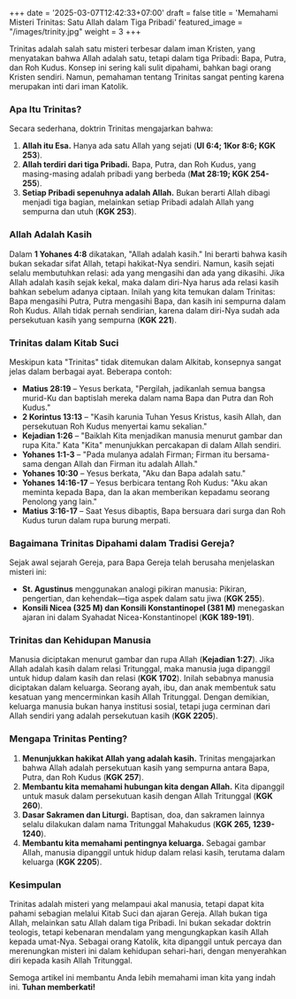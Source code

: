 +++
date = '2025-03-07T12:42:33+07:00'
draft = false
title = 'Memahami Misteri Trinitas: Satu Allah dalam Tiga Pribadi'
featured_image = "/images/trinity.jpg"
weight = 3
+++

Trinitas adalah salah satu misteri terbesar dalam iman Kristen, yang menyatakan bahwa Allah adalah satu, tetapi dalam tiga Pribadi: Bapa, Putra, dan Roh Kudus. Konsep ini sering kali sulit dipahami, bahkan bagi orang Kristen sendiri. Namun, pemahaman tentang Trinitas sangat penting karena merupakan inti dari iman Katolik.

### Apa Itu Trinitas?

Secara sederhana, doktrin Trinitas mengajarkan bahwa:

1. **Allah itu Esa.** Hanya ada satu Allah yang sejati (**Ul 6:4; 1Kor 8:6; KGK 253**).
2. **Allah terdiri dari tiga Pribadi.** Bapa, Putra, dan Roh Kudus, yang masing-masing adalah pribadi yang berbeda (**Mat 28:19; KGK 254-255**).
3. **Setiap Pribadi sepenuhnya adalah Allah.** Bukan berarti Allah dibagi menjadi tiga bagian, melainkan setiap Pribadi adalah Allah yang sempurna dan utuh (**KGK 253**).

### Allah Adalah Kasih

Dalam **1 Yohanes 4:8** dikatakan, "Allah adalah kasih." Ini berarti bahwa kasih bukan sekadar sifat Allah, tetapi hakikat-Nya sendiri. Namun, kasih sejati selalu membutuhkan relasi: ada yang mengasihi dan ada yang dikasihi. Jika Allah adalah kasih sejak kekal, maka dalam diri-Nya harus ada relasi kasih bahkan sebelum adanya ciptaan. Inilah yang kita temukan dalam Trinitas: Bapa mengasihi Putra, Putra mengasihi Bapa, dan kasih ini sempurna dalam Roh Kudus. Allah tidak pernah sendirian, karena dalam diri-Nya sudah ada persekutuan kasih yang sempurna (**KGK 221**).

### Trinitas dalam Kitab Suci

Meskipun kata "Trinitas" tidak ditemukan dalam Alkitab, konsepnya sangat jelas dalam berbagai ayat. Beberapa contoh:

- **Matius 28:19** – Yesus berkata, "Pergilah, jadikanlah semua bangsa murid-Ku dan baptislah mereka dalam nama Bapa dan Putra dan Roh Kudus."
- **2 Korintus 13:13** – "Kasih karunia Tuhan Yesus Kristus, kasih Allah, dan persekutuan Roh Kudus menyertai kamu sekalian."
- **Kejadian 1:26** – "Baiklah Kita menjadikan manusia menurut gambar dan rupa Kita." Kata "Kita" menunjukkan percakapan di dalam Allah sendiri.
- **Yohanes 1:1-3** – "Pada mulanya adalah Firman; Firman itu bersama-sama dengan Allah dan Firman itu adalah Allah."
- **Yohanes 10:30** – Yesus berkata, "Aku dan Bapa adalah satu."
- **Yohanes 14:16-17** – Yesus berbicara tentang Roh Kudus: "Aku akan meminta kepada Bapa, dan Ia akan memberikan kepadamu seorang Penolong yang lain."
- **Matius 3:16-17** – Saat Yesus dibaptis, Bapa bersuara dari surga dan Roh Kudus turun dalam rupa burung merpati.

### Bagaimana Trinitas Dipahami dalam Tradisi Gereja?

Sejak awal sejarah Gereja, para Bapa Gereja telah berusaha menjelaskan misteri ini:

- **St. Agustinus** menggunakan analogi pikiran manusia: Pikiran, pengertian, dan kehendak—tiga aspek dalam satu jiwa (**KGK 255**).
- **Konsili Nicea (325 M) dan Konsili Konstantinopel (381 M)** menegaskan ajaran ini dalam Syahadat Nicea-Konstantinopel (**KGK 189-191**).

### Trinitas dan Kehidupan Manusia

Manusia diciptakan menurut gambar dan rupa Allah (**Kejadian 1:27**). Jika Allah adalah kasih dalam relasi Tritunggal, maka manusia juga dipanggil untuk hidup dalam kasih dan relasi (**KGK 1702**). Inilah sebabnya manusia diciptakan dalam keluarga. Seorang ayah, ibu, dan anak membentuk satu kesatuan yang mencerminkan kasih Allah Tritunggal. Dengan demikian, keluarga manusia bukan hanya institusi sosial, tetapi juga cerminan dari Allah sendiri yang adalah persekutuan kasih (**KGK 2205**).

### Mengapa Trinitas Penting?

1. **Menunjukkan hakikat Allah yang adalah kasih.** Trinitas mengajarkan bahwa Allah adalah persekutuan kasih yang sempurna antara Bapa, Putra, dan Roh Kudus (**KGK 257**).
2. **Membantu kita memahami hubungan kita dengan Allah.** Kita dipanggil untuk masuk dalam persekutuan kasih dengan Allah Tritunggal (**KGK 260**).
3. **Dasar Sakramen dan Liturgi.** Baptisan, doa, dan sakramen lainnya selalu dilakukan dalam nama Tritunggal Mahakudus (**KGK 265, 1239-1240**).
4. **Membantu kita memahami pentingnya keluarga.** Sebagai gambar Allah, manusia dipanggil untuk hidup dalam relasi kasih, terutama dalam keluarga (**KGK 2205**).

### Kesimpulan

Trinitas adalah misteri yang melampaui akal manusia, tetapi dapat kita pahami sebagian melalui Kitab Suci dan ajaran Gereja. Allah bukan tiga Allah, melainkan satu Allah dalam tiga Pribadi. Ini bukan sekadar doktrin teologis, tetapi kebenaran mendalam yang mengungkapkan kasih Allah kepada umat-Nya. Sebagai orang Katolik, kita dipanggil untuk percaya dan merenungkan misteri ini dalam kehidupan sehari-hari, dengan menyerahkan diri kepada kasih Allah Tritunggal.

Semoga artikel ini membantu Anda lebih memahami iman kita yang indah ini. **Tuhan memberkati!**
